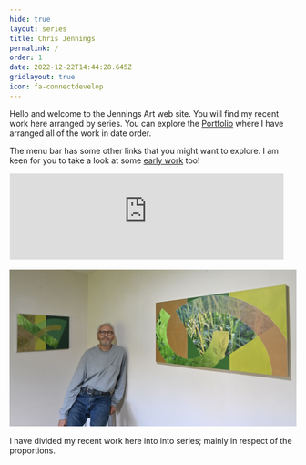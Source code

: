 ```yaml
---
hide: true
layout: series
title: Chris Jennings
permalink: /
order: 1
date: 2022-12-22T14:44:28.645Z
gridlayout: true
icon: fa-connectdevelop
---
```

Hello and welcome to the Jennings Art web site. You will find my recent work here arranged by series. You can explore the [Portfolio](/portfolio/) where I have arranged all of the work in date order.

The menu bar has some other links that you might want to explore. I am keen for you to take a look at some [early work](/earlywork) too!

<iframe src="https://chrisjenningsart.substack.com/embed" width="480" height="150" style="border:1px solid #EEE; background:white;" frameborder="0" scrolling="no"></iframe>

![Studio View](/uploads/nik_3016.jpeg "Chris and some recent work")

I have divided my recent work here into into series; mainly in respect of the proportions.

